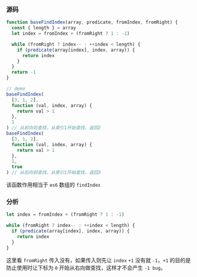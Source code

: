 ### 源码

```js
function baseFindIndex(array, predicate, fromIndex, fromRight) {
  const { length } = array
  let index = fromIndex + (fromRight ? 1 : -1)

  while (fromRight ? index-- : ++index < length) {
    if (predicate(array[index], index, array)) {
      return index
    }
  }
  return -1
}

// demo
baseFindIndex(
  [3, 1, 2],
  function (val, index, array) {
    return val > 1
  },
  1
) // 从前向后查找，从索引1开始查找，返回2
baseFindIndex(
  [3, 1, 2],
  function (val, index, array) {
    return val > 1
  },
  1,
  true
) // 从后向前查找，从索引1开始查找，返回3
```

该函数作用相当于 `es6` 数组的 `findIndex`

### 分析

```js
let index = fromIndex + (fromRight ? 1 : -1)

while (fromRight ? index-- : ++index < length) {
  if (predicate(array[index], index, array)) {
    return index
  }
}
```

这里看 `fromRight` 传入没有，如果传入则先让 `index` `+1` 没有就 `-1`，`+1` 的目的是防止使用时让下标为 `0` 开始从右向做查找，这样才不会产生 `-1 bug`。
